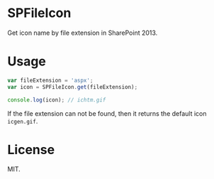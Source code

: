 # SPFileIcon
Get icon name by file extension in SharePoint 2013.

# Usage
```js
var fileExtension = 'aspx';
var icon = SPFileIcon.get(fileExtension);

console.log(icon); // ichtm.gif
```

If the file extension can not be found, then it returns the default icon `icgen.gif`.

# License
MIT.
